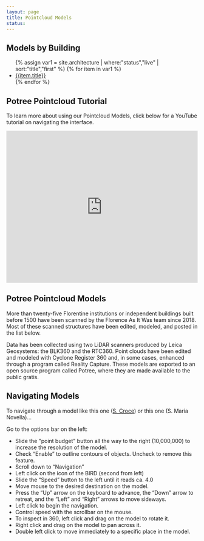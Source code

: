 ```yaml
---
layout: page
title: Pointcloud Models
status:
---
```


<div class="row">
        <div class="col-6">
            <h2>Models by Building</h2>
  <ul>
  {% assign var1 = site.architecture | where:"status","live" | sort:"title","first"  %}
  {% for item in var1 %}
    <li><a href="{{ item.model_link | absolute_url }}">{{item.title}}</a></li>
  {% endfor %}
  </ul>

  <h2>Potree Pointcloud Tutorial</h2>
            <p>To learn more about using our Pointcloud Models, click below for a YouTube tutorial on navigating the interface.</p>
            <iframe width="100%" height="400px" src="https://www.youtube.com/embed/xWqQ1-G3MvQ" title="YouTube video player" frameborder="0" allow="accelerometer; autoplay; clipboard-write; encrypted-media; gyroscope; picture-in-picture" allowfullscreen=""></iframe>
        </div>
        <div class="col-6">

<h2>Potree Pointcloud Models</h2>
More than twenty-five Florentine institutions or independent buildings built before 1500 have been scanned by the Florence As It Was team since 2018. Most of these scanned structures have been edited, modeled, and posted in the list below. 

Data has been collected using two LiDAR scanners produced by Leica Geosystems: the BLK360 and the RTC360. Point clouds have been edited and modeled with Cyclone Register 360 and, in some cases, enhanced through a program called Reality Capture. These models are exported to an open source program called Potree, where they are made available to the public gratis.

<h2>Navigating Models</h2>

<p>To navigate through a model like this one (<a href="https://3d.wlu.edu/v21/pages/SCroce/SCroce.html">S. Croce</a>) or this one (S. Maria Novella)...</p>

<p>Go to the options bar on the left:</p>
<ul>
<li>Slide the "point budget" button all the way to the right (10,000,000) to increase the resolution of the model.</li>
<li>Check “Enable” to outline contours of objects. Uncheck to remove this feature.</li>
<li>Scroll down to “Navigation”</li>
<li>Left click on the icon of the BIRD (second from left)</li>
<li>Slide the “Speed” button to the left until it reads ca. 4.0</li>
<li>Move mouse to the desired destination on the model.</li>
<li>Press the “Up” arrow on the keyboard to advance, the “Down” arrow to retreat, and the “Left” and “Right” arrows to move sideways.</li>
<li>Left click to begin the navigation.</li>
<li>Control speed with the scrollbar on the mouse.</li>
<li>To inspect in 360, left click and drag on the model to rotate it.</li>
<li>Right click and drag on the model to pan across it.</li>
<li>Double left click to move immediately to a specific place in the model.</li>
</ul>
</div></div>

